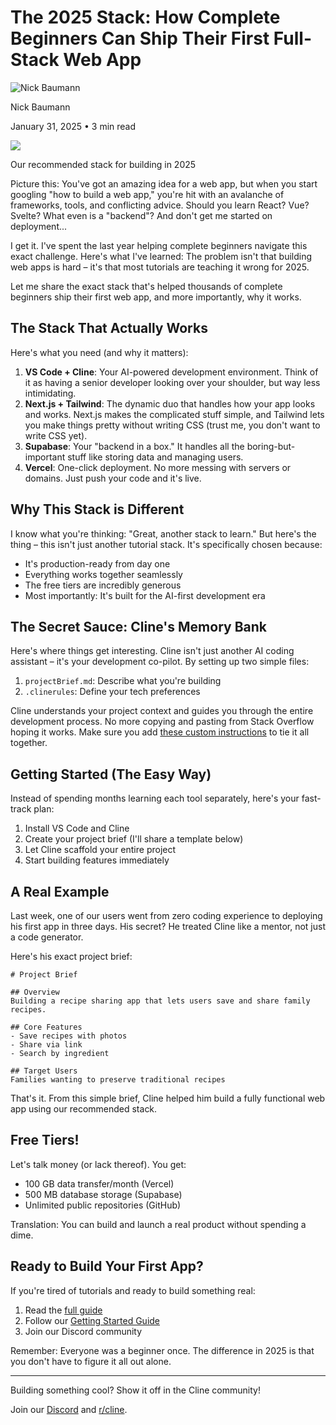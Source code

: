 # The 2025 Stack: How Complete Beginners Can Ship Their First Full-Stack Web App

![Nick Baumann](/_next/image?url=https%3A%2F%2Fcline.ghost.io%2Fcontent%2Fimages%2F2025%2F01%2FProfilePicture.jpg&w=96&q=75)

Nick Baumann

January 31, 2025 • 3 min read

![](https://cline.ghost.io/content/images/2025/01/image-44.png)

Our recommended stack for building in 2025

Picture this: You've got an amazing idea for a web app, but when you start googling "how to build a web app," you're hit with an avalanche of frameworks, tools, and conflicting advice. Should you learn React? Vue? Svelte? What even is a "backend"? And don't get me started on deployment...

I get it. I've spent the last year helping complete beginners navigate this exact challenge. Here's what I've learned: The problem isn't that building web apps is hard – it's that most tutorials are teaching it wrong for 2025.

Let me share the exact stack that's helped thousands of complete beginners ship their first web app, and more importantly, why it works.

## The Stack That Actually Works

Here's what you need (and why it matters):

1. **VS Code + Cline**: Your AI-powered development environment. Think of it as having a senior developer looking over your shoulder, but way less intimidating.
2. **Next.js + Tailwind**: The dynamic duo that handles how your app looks and works. Next.js makes the complicated stuff simple, and Tailwind lets you make things pretty without writing CSS (trust me, you don't want to write CSS yet).
3. **Supabase**: Your "backend in a box." It handles all the boring-but-important stuff like storing data and managing users.
4. **Vercel**: One-click deployment. No more messing with servers or domains. Just push your code and it's live.

## Why This Stack is Different

I know what you're thinking: "Great, another stack to learn." But here's the thing – this isn't just another tutorial stack. It's specifically chosen because:

* It's production-ready from day one
* Everything works together seamlessly
* The free tiers are incredibly generous
* Most importantly: It's built for the AI-first development era

## The Secret Sauce: Cline's Memory Bank

Here's where things get interesting. Cline isn't just another AI coding assistant – it's your development co-pilot. By setting up two simple files:

1. `projectBrief.md`: Describe what you're building
2. `.clinerules`: Define your tech preferences

Cline understands your project context and guides you through the entire development process. No more copying and pasting from Stack Overflow hoping it works. Make sure you add [these custom instructions](https://docs.cline.bot/improving-your-prompting-skills/custom-instructions-library/cline-memory-bank?ref=cline.ghost.io) to tie it all together.

## Getting Started (The Easy Way)

Instead of spending months learning each tool separately, here's your fast-track plan:

1. Install VS Code and Cline
2. Create your project brief (I'll share a template below)
3. Let Cline scaffold your entire project
4. Start building features immediately

## A Real Example

Last week, one of our users went from zero coding experience to deploying his first app in three days. His secret? He treated Cline like a mentor, not just a code generator.

Here's his exact project brief:

```
# Project Brief

## Overview
Building a recipe sharing app that lets users save and share family recipes.

## Core Features
- Save recipes with photos
- Share via link
- Search by ingredient

## Target Users
Families wanting to preserve traditional recipes

```

That's it. From this simple brief, Cline helped him build a fully functional web app using our recommended stack.

## Free Tiers!

Let's talk money (or lack thereof). You get:

* 100 GB data transfer/month (Vercel)
* 500 MB database storage (Supabase)
* Unlimited public repositories (GitHub)

Translation: You can build and launch a real product without spending a dime.

## Ready to Build Your First App?

If you're tired of tutorials and ready to build something real:

1. Read the [full guide](https://docs.cline.bot/getting-started/getting-started-new-coders/our-favorite-tech-stack?ref=cline.ghost.io)
2. Follow our [Getting Started Guide](https://docs.cline.bot/?ref=cline.ghost.io)
3. Join our Discord community

Remember: Everyone was a beginner once. The difference in 2025 is that you don't have to figure it all out alone.

---

Building something cool? Show it off in the Cline community!

Join our [Discord](https://discord.gg/cline?ref=cline.ghost.io) and [r/cline](https://www.reddit.com/r/cline/?ref=cline.ghost.io).
